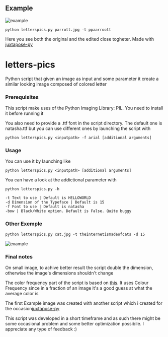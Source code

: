 ## Example

![example](http://i.imgur.com/DV5izE9.jpg)


```
python letterspics.py parrott.jpg -t ppaarroott
```
Here you see both the original and the edited close togheter. Made with [juxtapose-py](https://github.com/powahftw/juxtapose-py)


# letters-pics
Python script that given an image as input and some parameter it create a similar looking image composed of colored letter

### Prerequisites

This script make uses of the Python Imaging Library: PIL. You need to install it before running it

You also need to provide a .ttf font in the script directory. The default one is natasha.ttf but you can use different ones by launching the script with

```
python letterspics.py <inputpath> -f arial [additional arguments]
```

### Usage

You can use it by launching like

```
python letterspics.py <inputpath> [additional arguments]
```

You can have a look at the addictional parameter with 

```
python letterspics.py -h
```

```
-t Text to use | Default is HELLOWORLD
-d Dimension of the Typeface | Default is 15
-f Font to use | Default is natasha
-bow | Black/White option. Default is False. Quite buggy
```

### Other Exemple 


```
python letterspics.py cat.jpg -t theinternetismadeofcats -d 15
```

![example](http://i.imgur.com/Deqg3sT.jpg)



### Final notes

On small image, to achive better result the script double the dimension, otherwise the image's dimensions shouldn't change

The color frequency part of the script is based on [this](http://blog.zeevgilovitz.com/detecting-dominant-colours-in-python/).
It uses Colour Frequency since in a fraction of an image it's a good guess at what the average color is

The first Example image was created with another script which i created for the occasion[juxtapose-py](https://github.com/powahftw/juxtapose-py)

This script was developed in a short timeframe and as such there might be some occasional problem and some better optimization possibile. I appreciate any type of feedback :) 

